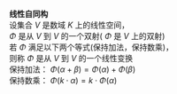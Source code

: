 **线性自同构**    
设集合 $V$ 是数域 $K$ 上的线性空间，    
 $\Phi$ 是从 $V$ 到 $V$ 的一个双射( $\Phi$ 是 $V$ 上的双射)    
若 $\Phi$ 满足以下两个等式(保持加法，保持数乘)，    
则称 $\Phi$ 是从 $V$ 到 $V$ 的一个线性变换    
保持加法： $\Phi(\alpha+\beta)=\Phi(\alpha)    
+\Phi(\beta)$     
保持数乘： $\Phi(k\cdot\alpha)=k\cdot\Phi(\alpha)$     
